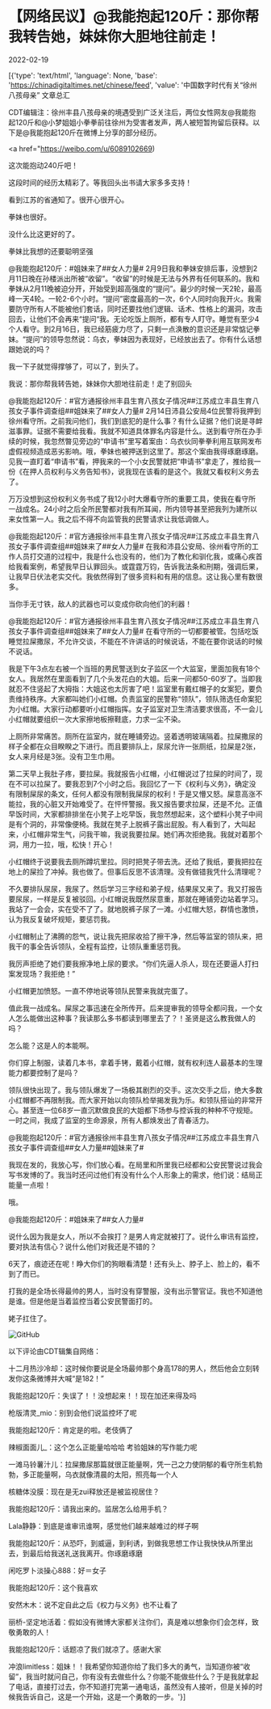# 【网络民议】@我能抱起120斤：那你帮我转告她，妹妹你大胆地往前走！

2022-02-19

[{'type': 'text/html', 'language': None, 'base': 'https://chinadigitaltimes.net/chinese/feed', 'value': '中国数字时代有关“徐州八孩母亲” 文章总汇

CDT编辑注：徐州丰县八孩母亲的境遇受到广泛关注后，两位女性网友@我能抱起120斤和@小梦姐姐小拳拳前往徐州为受害者发声，两人被短暂拘留后获释。以下是@我能抱起120斤在微博上分享的部分经历。

<a href="https://weibo.com/u/6089102669)

这次能抱动240斤吧！

这段时间的经历太精彩了。等我回头出书请大家多多支持！

看到江苏的省通知了。很开心很开心。

拳妹也很好。

没什么比这更好的了。

拳妹比我想的还要聪明坚强

@我能抱起120斤：#姐妹来了##女人力量# 2月9日我和拳妹安排后事，没想到2月11日晚在孙楼派出所被“收留”。“收留”的时候是无法与外界有任何联系的。我和拳妹从2月11晚被迫分开，开始受到超高强度的“提问”。最少的时候一天2轮，最高峰一天4轮。一轮2-6个小时。“提问”密度最高的一次，6个人同时向我开火。我需要防守所有人不能被他们套话，同时还要找他们逻辑、话术、性格上的漏洞，攻击回去，让他们不会再来“提问“我。无论吃饭上厕所，都有专人盯守。睡觉有至少4个人看守。到2月16日，我已经筋疲力尽了，只剩一点涣散的意识还是非常惦记拳妹。“提问”的领导忽然说：乌衣，拳妹因为表现好，已经放出去了。你有什么话想跟她说的吗？

我一下子就觉得撑够了，可以了，到头了。

我说：那你帮我转告她，妹妹你大胆地往前走！走了别回头

@我能抱起120斤：#官方通报徐州丰县生育八孩女子情况##江苏成立丰县生育八孩女子事件调查组##姐妹来了##女人力量# 2月14日沛县公安局4位民警将我押到徐州看守所。之前我问他们，我们到底犯的是什么事？有什么证据？他们说是寻衅滋事罪。证据不需要给我看。我就不知道具体罪名内容是什么。送到看守所在办手续的时候，我忽然暼见旁边的“申请书”里写着案由：乌衣伙同拳拳利用互联网发布虚假视频造成恶劣影响。哦，拳妹也被押送到这里了。那这个案由我得琢磨琢磨。见我一直盯着“申请书”看，押我来的一个小女民警就把“申请书”拿走了，推给我一份《在押人员权利与义务告知书》，说我现在该看的是这个。我就又看权利义务去了。

万万没想到这份权利义务书成了我12小时大爆看守所的重要工具，使我在看守所一战成名。24小时之后全所民警都对我有所耳闻，所内领导甚至把我列为建所以来女性第一人。我之后不得不向监管我的民警请求让我低调做人。

@我能抱起120斤：#官方通报徐州丰县生育八孩女子情况##江苏成立丰县生育八孩女子事件调查组##姐妹来了##女人力量#  在我和沛县公安局、徐州看守所的工作人员打交道的过程中，我是什么也没有的，他们为了教化和驯化我，或痛心疾首给我看案例，希望我早日认罪回头。或霆霆万钧，告诉我法条和刑期，强调后果，让我早日伏法老实交代。我依然得到了很多资料和有用的信息。这让我心里有数很多。

当你手无寸铁，敌人的武器也可以变成你砍向他们的利器！

@我能抱起120斤：#官方通报徐州丰县生育八孩女子情况##江苏成立丰县生育八孩女子事件调查组##姐妹来了##女人力量#  在看守所的一切都要被管。包括吃饭睡觉拉屎撒尿，不允许交谈，不能在不许讲话的时候说话，不能在要你说话的时候不说话。

我是下午3点左右被一个当班的男民警送到女子监区一个大监室，里面加我有18个女人。我居然在里面看到了几个头发花白的大姐。后来一问都50-60岁了。当即我就忍不住竖起了大拇指：大姐这也太厉害了吧！监室里有戴红帽子的女案犯，要负责维持秩序。大家都叫她们小红帽。负责监室的民警称“领队”，领队筛选任命案犯为小红帽。大家行动都要听小红帽指挥。女子监室对卫生清洁要求很高，不一会儿小红帽就要组织一次大家擦地板擦鞋底，力求一尘不染。

上厕所非常痛苦。厕所在监室内，就在睡铺旁边。竖着透明玻璃隔着。拉屎撒尿的样子全都在众目睽睽之下进行。而且要排队上，尿尿允许一张厕纸，拉屎是2张，女人来月经是3张。没有卫生巾用。

第二天早上我肚子疼，要拉屎。我就报告小红帽，小红帽说过了拉屎的时间了，现在不可以拉屎了。要我忍到7个小时之后。我回忆了一下《权利与义务》，确定没有限制屎尿的条文，任何人都没有限制我屎尿的权利！于是又懵又怒。屎意高涨不能拉，我的心脏又开始难受了。在怦怦警报。我又报告要求拉屎，还是不允。正值早饭时间，大家都排排坐在小凳子上吃早饭，我忽然想起来，这个塑料小凳子中间是有个洞的，非常像便椅。我就在凳子上脱裤子露出屁股。有人看到了，大叫起来，小红帽非常生气，问我干嘛，我说我要拉屎。她们再次拒绝我。我就对着那个洞，用力一拉，哦，松快！开心！

小红帽终于说要我去厕所蹲坑里拉。同时把凳子带去洗。还给了我纸，要我把拉在地上的屎捡了冲掉。我也做了。但事后反思不该清理。没有做错我凭什么清理呢？

不久要排队尿尿，我尿了。然后学习三字经和弟子规，结果尿又来了。我又打报告要尿尿，一样是反复被驳回。小红帽说我既然尿意重，那就在睡铺旁边站着学习。我站了一会会，实在受不了了。就地脱裤子尿了一滩。小红帽大怒，群情也激愤，认为我反复破坏规矩，要惩罚我。

小红帽制止了沸腾的怨气，说让我先把尿收拾了擦干净，然后等监室的领队来，把我干的事全告诉领队，全程有监控，让领队重重惩罚我。

我厉声拒绝了她们要我擦净地上尿的要求。“你们先逼人杀人，现在还要逼人打扫案发现场？我拒绝！”

小红帽更加愤怒。一直不停地说等领队民警来我就完蛋了。

值此我一战成名。屎尿之事迅速在全所传开。后来提审我的领导全都问我，一个女人怎么能做出这种事？我读那么多书都读到哪里去了？！圣贤是这么教我做人的吗？

怎么能？这是人的本能啊。

你们穿上制服，读着几本书，拿着手铐，戴着小红帽，就有权利连人最基本的生理能力都要控制了是吗？

领队很快出现了。我与领队爆发了一场极其剧烈的交手。这次交手之后，绝大多数小红帽都不再限制我。而大家开始以向领队检举揭发我为乐。和领队搭讪的非常开心。甚至连一位68岁一直沉默做良民的大姐都下场参与控诉我的种种不守规矩。一时之间，我成了监室的生命源泉，所有人都焕发出了青春活力。

@我能抱起120斤：#官方通报徐州丰县生育八孩女子情况##江苏成立丰县生育八孩女子事件调查组##女人力量##姐妹来了#

我现在发的，我放心写，你们放心看。在局里和所里我已经都和公安民警说过我会写书发博的了。我当时还问过他们有没有什么个人形象上的需求，他们说：结局正能量一点啦！

哦。

@我能抱起120斤：#姐妹来了##女人力量#

说什么因为我是女人，所以不会挨打？是男人肯定就被打了。说什么审讯有监控，要对执法有信心？说什么他们对我还是不错的？

6天了，痕迹还在呢！睁大你们的狗眼看清楚！还有头上、脖子上、脸上的，看不到了而已。

打我的是全场长得最帅的男人，当时没有穿警服，没有出示警官证。我也不知道他是谁。但是他是当着监控当着公安民警面打的。

姥子扛住了。

![GitHub](https://chinadigitaltimes.net/chinese/files/2022/02/006E5fLnly1gziub9n1pxj32dc35sx6q-scaled.jpeg)

以下评论由CDT辑集自网络：



十二月热沙冷却：这时候你要说是全场最帅那个身高178的男人，然后他会立刻转发你这条微博并大喊“是182！”

我能抱起120斤：失误了！！没想起来！！现在加还来得及吗

枪版清灵_mio：别到会他们说监控坏了呢

我能抱起120斤：肯定是的啦。老伎俩了

辣椒面面儿_：这个怎么正能量哈哈哈 考验姐妹的写作能力呢

一滩马铃薯汁儿：拉屎撒尿那篇就很正能量啊，凭一己之力使阴郁的看守所生机勃勃，多正能量啊，乌衣就像清晨的太阳，照亮每一个人

核糖体没膜：现在是无zui释放还是被监视居住？

我能抱起120斤：请我出来的。监居怎么给用手机？

Lala静静：到底是谁审讯谁啊，感觉他们越来越难过的样子啊

我能抱起120斤：从恐吓，到威逼，到利诱，到做我思想工作让我快快从所里出去，到最后给我送礼送我离开。你琢磨琢磨

闲吃罗卜淡操心888：好＝女子

我能抱起120斤：这个我喜欢

安然木木：说不定自此之后《权力与义务》也不让看了

丽桥-坚定地活着：假如没有微博大家都关注你们，真是难以想象你们会怎样，致敬勇敢的人！

我能抱起120斤：话题凉了我们就凉了。感谢大家

冲浪limitless：姐妹！！我希望你知道你给了我们多大的勇气，当知道你被“收留”，我当时就问自己，你有没有去做些什么？你能不能做些什么？于是我就拿起了电话，直接打过去，你不知道打完第一通电话，虽然没有人接听，但是关掉的时候我告诉自己，这是一个开始，这是一个勇敢的一步。'}]